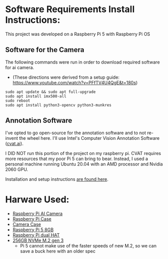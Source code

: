 # Software Requirements Install Instructions:

This project was developed on a Raspberry Pi 5 with Raspberry Pi OS

## Software for the Camera

The following commands were run in order to download required software for ai camera.

- (These directions were derived from a setup guide: https://www.youtube.com/watch?v=PFfTV4U4QgE&t=180s)

```
sudo apt update && sudo apt full-upgrade
sudo apt install imx500-all
sudo reboot
sudo apt install python3-opencv python3-munkres
```

## Annotation Software

I've opted to go open-source for the annotation software and to not re-invent the wheel here. I'll use Intel's Computer Vision Annotation Software ([cvat.ai](https://www.cvat.ai/)).

I DID NOT run this portion of the project on my raspberry pi. CVAT requires more resources that my poor Pi 5 can bring to bear. Instead, I used a personal machine running Ubuntu 20.04 with an AMD processor and Nvidia 2060 GPU.

Installation and setup instructions [are found here](https://docs.cvat.ai/docs/administration/basics/installation/).


# Harware Used:

- [Raspberry Pi AI Camera](https://www.seeedstudio.com/Raspberry-Pi-AI-Camera-p-5939.html?qid=eyJjX3NlYXJjaF9xdWVyeSI6IioiLCJjX3NlYXJjaF9yZXN1bHRfcG9zIjoxLCJjX3RvdGFsX3Jlc3VsdHMiOjE0LCJjX3NlYXJjaF9yZXN1bHRfdHlwZSI6IlByb2R1Y3QiLCJjX3NlYXJjaF9maWx0ZXJzIjoic3RvcmVDb2RlOltyZXRhaWxlcl0gJiYgY2F0ZWdvcnlfaWRzOlsyMjcwXSAmJiBxdWFudGl0eV9hbmRfc3RvY2tfc3RhdHVzOlsxXSJ9)
- [Raspberry Pi Case](https://www.amazon.com/dp/B0CMZG2R73?ref=ppx_yo2ov_dt_b_fed_asin_title)
- [Camera Case](https://www.amazon.com/dp/B0CTN1HCFY?ref=ppx_yo2ov_dt_b_fed_asin_title)
- [Raspberry Pi 5 8GB](https://www.seeedstudio.com/Raspberry-Pi-5-8GB-p-5810.html?qid=eyJjX3NlYXJjaF9xdWVyeSI6IioiLCJjX3NlYXJjaF9yZXN1bHRfcG9zIjozLCJjX3RvdGFsX3Jlc3VsdHMiOjcsImNfc2VhcmNoX3Jlc3VsdF90eXBlIjoiUHJvZHVjdCIsImNfc2VhcmNoX2ZpbHRlcnMiOiJzdG9yZUNvZGU6W3JldGFpbGVyXSAmJiBjYXRlZ29yeV9pZHM6WzIyNTBdICYmIHF1YW50aXR5X2FuZF9zdG9ja19zdGF0dXM6WzFdIn0%3D)
- [Raspberry Pi dual HAT](https://www.seeedstudio.com/PCIe-to-dual-M-2-hat-for-Raspberry-Pi-5-p-5973.html?qid=eyJjX3NlYXJjaF9xdWVyeSI6IioiLCJjX3NlYXJjaF9yZXN1bHRfcG9zIjoyLCJjX3RvdGFsX3Jlc3VsdHMiOjIzLCJjX3NlYXJjaF9yZXN1bHRfdHlwZSI6IlByb2R1Y3QiLCJjX3NlYXJjaF9maWx0ZXJzIjoic3RvcmVDb2RlOltyZXRhaWxlcl0gJiYgY2F0ZWdvcnlfaWRzOlsyMjY3XSAmJiBxdWFudGl0eV9hbmRfc3RvY2tfc3RhdHVzOlsxXSJ9)
- [256GB NVMe M.2 gen 3](https://www.amazon.com/dp/B07ZGK3K4V?ref=ppx_yo2ov_dt_b_fed_asin_title&th=1)
	- Pi 5 cannot make use of the faster speeds of new M.2, so we can save a buck here with an older spec
